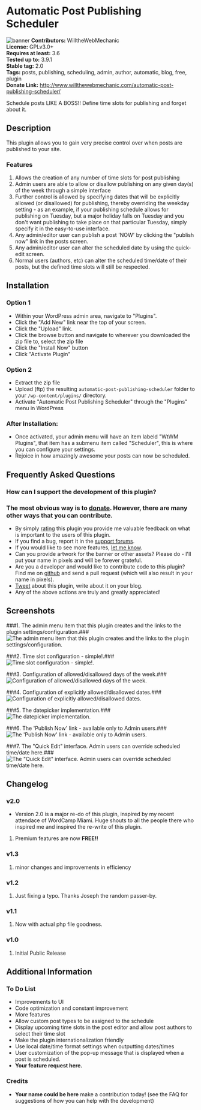
# Automatic Post Publishing Scheduler #
![banner](assets/banner-772x250.png)
**Contributors:** WilltheWebMechanic  
**License:** GPLv3.0+  
**Requires at least:** 3.6  
**Tested up to:** 3.9.1  
**Stable tag:** 2.0  
**Tags:** posts, publishing, scheduling, admin, author, automatic, blog, free, plugin  
**Donate Link:** http://www.willthewebmechanic.com/automatic-post-publishing-scheduler/  

Schedule posts LIKE A BOSS!! Define time slots for publishing and forget about it.

## Description ##

This plugin allows you to gain very precise control over when posts are published to your site.

### Features ###

1. Allows the creation of any number of time slots for post publishing
2. Admin users are able to allow or disallow publishing on any given day(s) of the week through a simple interface
3. Further control is allowed by specifying dates that will be explicitly allowed (or disallowed) for publishing, thereby overriding the weekday setting - as an example, if your publishing schedule allows for publishing on Tuesday, but a major holiday falls on Tuesday and you don\'t want publishing to take place on that particular Tuesday, simply specify it in the easy-to-use interface.
4. Any admin/editor user can publish a post 'NOW' by clicking the "publish now" link in the posts screen.
5. Any admin/editor user can alter the scheduled date by using the quick-edit screen.
6. Normal users (authors, etc) can alter the scheduled time/date of their posts, but the defined time slots will still be respected.

## Installation ##

### Option 1 ###
* Within your WordPress admin area, navigate to "Plugins".
* Click the "Add New" link near the top of your screen.
* Click the "Upload" link.
* Click the browse button and navigate to wherever you downloaded the zip file to, select the zip file
* Click the "Install Now" button
* Click "Activate Plugin"

### Option 2 ###
* Extract the zip file
* Upload (ftp) the resulting `automatic-post-publishing-scheduler` folder to your `/wp-content/plugins/` directory.
* Activate "Automatic Post Publishing Scheduler" through the "Plugins" menu in WordPress

### After Installation: ###
* Once activated, your admin menu will have an item labeld "WtWM Plugins", that item has a submenu item called "Scheduler", this is where you can configure your settings.
* Rejoice in how amazingly awesome your posts can now be scheduled.

## Frequently Asked Questions ##

### How can I support the development of this plugin? ###

### The most obvious way is to [donate](http://www.willthewebmechanic.com/automatic-post-publishing-scheduler/ "Support Future Development"). However, there are many other ways that you can contribute. ###
* By simply [rating](http://wordpress.org/support/view/plugin-reviews/automatic-post-publishing-scheduler "Review this plugin") this plugin you provide me valuable feedback on what is important to the users of this plugin.
* If you find a bug, report it in the [support forums](http://wordpress.org/support/plugin/automatic-post-publishing-scheduler "Get Support").
* If you would like to see more features, [let me know](http://wordpress.org/support/plugin/automatic-post-publishing-scheduler "Feature Request").
* Can you provide artwork for the banner or other assets? Please do - I'll put your name in pixels and will be forever grateful.
* Are you a developer and would like to contribute code to this plugin? Find me on [github](https://github.com/WillBrubaker/automatic-post-publishing-scheduler "Fork Me") and send a pull request (which will also result in your name in pixels).
* [Tweet](http://ctt.ec/BIYrv "Shout it From the Rooftops") about this plugin, write about it on your blog.
* Any of the above actions are truly and greatly appreciated!


## Screenshots ##

###1. The admin menu item that this plugin creates and the links to the plugin settings/configuration.###
![The admin menu item that this plugin creates and the links to the plugin settings/configuration.](screenshot-1.png)

###2. Time slot configuration - simple!.###
![Time slot configuration - simple!.](screenshot-2.png)

###3. Configuration of allowed/disallowed days of the week.###
![Configuration of allowed/disallowed days of the week.](screenshot-3.png)

###4. Configuration of explicitly allowed/disallowed dates.###
![Configuration of explicitly allowed/disallowed dates.](screenshot-4.png)

###5. The datepicker implementation.###
![The datepicker implementation.](screenshot-5.png)

###6. The 'Publish Now' link - available only to Admin users.###
![The 'Publish Now' link - available only to Admin users.](screenshot-6.png)

###7. The "Quick Edit" interface. Admin users can override scheduled time/date here.###
![The "Quick Edit" interface. Admin users can override scheduled time/date here.](screenshot-7.png)


## Changelog ##

### v2.0 ###
* Version 2.0 is a major re-do of this plugin, inspired by my recent attendace of WordCamp Miami. Huge shouts to all the people there who inspired me and inspired the re-write of this plugin.

1. Premium features are now **FREE!!**

### v1.3 ###

1. minor changes and improvements in efficiency

### v1.2 ###

1. Just fixing a typo. Thanks Joseph the random passer-by.

### v1.1 ###

1. Now with actual php file goodness.

### v1.0 ###

1. Initial Public Release

## Additional Information ##

### To Do List ###
* Improvements to UI
* Code optimization and constant improvement
* More features
 * Allow custom post types to be assigned to the schedule
 * Display upcoming time slots in the post editor and allow post authors to select their time slot
* Make the plugin internationalization friendly
* Use local date/time format settings when outputting dates/times
* User customization of the pop-up message that is displayed when a post is scheduled.
* **Your feature request here.**

### Credits ###
* **Your name could be here** make a contribution today! (see the FAQ for suggestions of how you can help with the development)